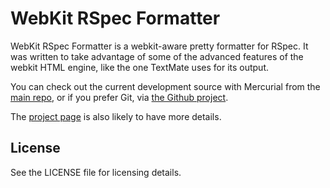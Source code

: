 # WebKit RSpec Formatter

WebKit RSpec Formatter is a webkit-aware pretty formatter for RSpec. It was
written to take advantage of some of the advanced features of the webkit HTML
engine, like the one TextMate uses for its output.

You can check out the current development source with Mercurial from the [main repo](http://repo.deveiate.org/webkit-rspec-formatter "mercurial repo"), or if you prefer Git, via [the Github project](http://github.com/ged/webkit-rspec-formatter "ged's webkit-rspec-formatter at master - GitHub").

The [project page](http://deveiate.org/projects/WebKit-RSpec-Formatter) is 
also likely to have more details. 

## License

See the LICENSE file for licensing details.


